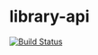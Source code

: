 # library-api

[![Build Status](https://travis-ci.com/andreepdias/library-api.svg?token=MbBidx96Qqj7iqHMZyDX&branch=main)](https://travis-ci.com/andreepdias/library-api)
